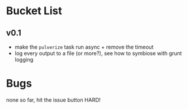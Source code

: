 # Bucket List

## v0.1
* make the `pulverize` task run async + remove the timeout
* log every output to a file (or more?), see how to symbiose with grunt logging

# Bugs
none so far, hit the issue button HARD!
